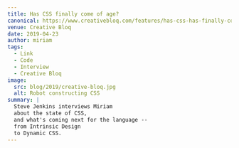 ```yaml
---
title: Has CSS finally come of age?
canonical: https://www.creativebloq.com/features/has-css-has-finally-come-of-age
venue: Creative Bloq
date: 2019-04-23
author: miriam
tags:
  - Link
  - Code
  - Interview
  - Creative Bloq
image:
  src: blog/2019/creative-bloq.jpg
  alt: Robot constructing CSS
summary: |
  Steve Jenkins interviews Miriam
  about the state of CSS,
  and what's coming next for the language --
  from Intrinsic Design
  to Dynamic CSS.
---
```

